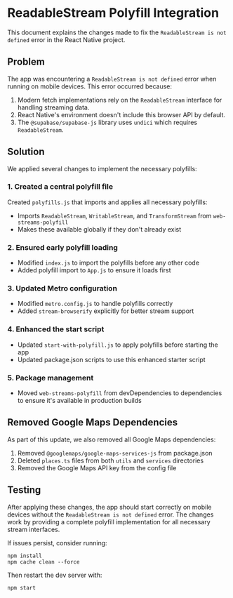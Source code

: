 # ReadableStream Polyfill Integration

This document explains the changes made to fix the `ReadableStream is not defined` error in the React Native project.

## Problem

The app was encountering a `ReadableStream is not defined` error when running on mobile devices. This error occurred because:

1. Modern fetch implementations rely on the `ReadableStream` interface for handling streaming data.
2. React Native's environment doesn't include this browser API by default.
3. The `@supabase/supabase-js` library uses `undici` which requires `ReadableStream`.

## Solution

We applied several changes to implement the necessary polyfills:

### 1. Created a central polyfill file

Created `polyfills.js` that imports and applies all necessary polyfills:
- Imports `ReadableStream`, `WritableStream`, and `TransformStream` from `web-streams-polyfill`
- Makes these available globally if they don't already exist

### 2. Ensured early polyfill loading

- Modified `index.js` to import the polyfills before any other code
- Added polyfill import to `App.js` to ensure it loads first

### 3. Updated Metro configuration

- Modified `metro.config.js` to handle polyfills correctly
- Added `stream-browserify` explicitly for better stream support

### 4. Enhanced the start script

- Updated `start-with-polyfill.js` to apply polyfills before starting the app
- Updated package.json scripts to use this enhanced starter script

### 5. Package management

- Moved `web-streams-polyfill` from devDependencies to dependencies to ensure it's available in production builds

## Removed Google Maps Dependencies

As part of this update, we also removed all Google Maps dependencies:

1. Removed `@googlemaps/google-maps-services-js` from package.json
2. Deleted `places.ts` files from both `utils` and `services` directories
3. Removed the Google Maps API key from the config file

## Testing

After applying these changes, the app should start correctly on mobile devices without the `ReadableStream is not defined` error. The changes work by providing a complete polyfill implementation for all necessary stream interfaces.

If issues persist, consider running:

```
npm install
npm cache clean --force
```

Then restart the dev server with:

```
npm start
``` 